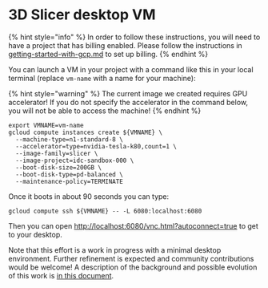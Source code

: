 # 3D Slicer desktop VM

{% hint style="info" %}
In order to follow these instructions, you will need to have a project that has billing enabled. Please follow the instructions in [getting-started-with-gcp.md](../../introduction/getting-started-with-gcp.md "mention") to set up billing.&#x20;
{% endhint %}

You can launch a VM in your project with a command like this in your local terminal (replace `vm-name` with a name for your machine):

{% hint style="warning" %}
The current image we created requires GPU accelerator! If you do not specify the accelerator in the command below, you will not be able to access the machine!
{% endhint %}

```
export VMNAME=vm-name
gcloud compute instances create ${VMNAME} \
  --machine-type=n1-standard-8 \
  --accelerator=type=nvidia-tesla-k80,count=1 \
  --image-family=slicer \
  --image-project=idc-sandbox-000 \
  --boot-disk-size=200GB \
  --boot-disk-type=pd-balanced \
  --maintenance-policy=TERMINATE
```

Once it boots in about 90 seconds you can type:

```
gcloud compute ssh ${VMNAME} -- -L 6080:localhost:6080
```

Then you can open [http://localhost:6080/vnc.html?autoconnect=true](http://localhost:6080/vnc.html?autoconnect=true) to get to your desktop.

Note that this effort is a work in progress with a minimal desktop environment. Further refinement is expected and community contributions would be welcome! A description of the background and possible evolution of this work is [in this document](https://docs.google.com/document/d/1jfHqjS7Fer7Lhqea5bjyown0b04AsqeOhIBY2gWUDO4/edit).

